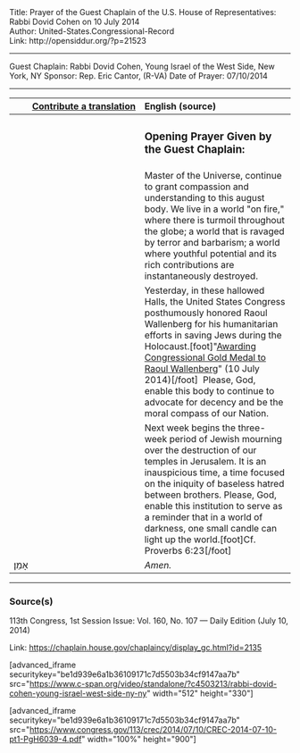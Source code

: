 <html>
<head></head>
<body>
Title: Prayer of the Guest Chaplain of the U.S. House of Representatives: Rabbi Dovid Cohen on 10 July 2014<br />
Author: United-States.Congressional-Record<br />
Link: http://opensiddur.org/?p=21523
<p />
<hr />

Guest Chaplain: Rabbi Dovid Cohen, Young Israel of the West Side, New York, NY
Sponsor: Rep. Eric Cantor, (R-VA)
Date of Prayer: 07/10/2014

<hr />

<table style="margin-left: auto;margin-right: auto;" class="draggable">
<thead><tr><th id="x" style="text-align: right;"><a href="/contributing/upload/">Contribute a translation</a></th><th style="text-align: left;">English (source)</th></tr></thead>
<tbody>
<tr><td style="vertical-align:top;" width="46%">
<div class="liturgy"><span lang="he">

</span></div></td>
 
<td style="vertical-align:top;" width="53%">
<div class="english">
<h3>Opening Prayer Given by the Guest Chaplain:</h3>
</div></td></tr>


<tr><td style="vertical-align:top;" width="46%">
<div class="liturgy"><span lang="he">

</span></div></td>
 
<td style="vertical-align:top;" width="53%">
<div class="english">
Master of the Universe, 
continue to grant compassion 
and understanding 
to this august body. 
We live in a world "on fire," 
where there is turmoil throughout the globe; 
a world that is ravaged by terror and barbarism; 
a world where youthful potential and its rich contributions 
are instantaneously destroyed.
</div></td></tr>


<tr><td style="vertical-align:top;" width="46%">
<div class="liturgy"><span lang="he">

</span></div></td>
 
<td style="vertical-align:top;" width="53%">
<div class="english">
Yesterday, in these hallowed Halls, 
the United States Congress posthumously honored Raoul Wallenberg 
for his humanitarian efforts in saving Jews during the Holocaust.[foot]"<a href="https://www.congress.gov/congressional-record/2014/7/9/senate-section/article/s4327-1">Awarding Congressional Gold Medal to Raoul Wallenberg</a>" (10 July 2014)[/foot]&nbsp; 
Please, God, enable this body to continue to advocate for decency 
and be the moral compass of our Nation.
</div></td></tr>


<tr><td style="vertical-align:top;" width="46%">
<div class="liturgy"><span lang="he">

</span></div></td>
 
<td style="vertical-align:top;" width="53%">
<div class="english">
Next week begins the three-week period of Jewish mourning 
over the destruction of our temples in Jerusalem. 
It is an inauspicious time, 
a time focused on the iniquity of baseless hatred between brothers. 
Please, God, enable this institution 
to serve as a reminder 
that in a world of darkness, 
one small candle can light up the world.[foot]Cf. Proverbs 6:23[/foot]
</div></td></tr>


<tr><td style="vertical-align:top;" width="46%">
<div class="liturgy"><span lang="he">
אָמֵן׃
</span></div></td>
 
<td style="vertical-align:top;" width="53%">
<div class="english">
<em>Amen.</em>
</div></td></tr>
</tbody></table>

<hr />

<h3>Source(s)</h3>

113th Congress, 1st Session
Issue: Vol. 160, No. 107 — Daily Edition (July 10, 2014)

Link: <a href="https://chaplain.house.gov/chaplaincy/display_gc.html?id=2135">https://chaplain.house.gov/chaplaincy/display_gc.html?id=2135</a>

[advanced_iframe securitykey="be1d939e6a1b36109171c7d5503b34cf9147aa7b" src="https://www.c-span.org/video/standalone/?c4503213/rabbi-dovid-cohen-young-israel-west-side-ny-ny" width="512" height="330"]

[advanced_iframe securitykey="be1d939e6a1b36109171c7d5503b34cf9147aa7b" src="https://www.congress.gov/113/crec/2014/07/10/CREC-2014-07-10-pt1-PgH6039-4.pdf" width="100%" height="900"]
</body>
</html>